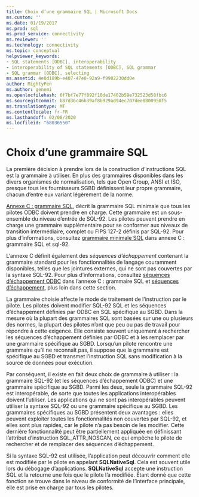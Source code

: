 ```yaml
---
title: Choix d’une grammaire SQL | Microsoft Docs
ms.custom: ''
ms.date: 01/19/2017
ms.prod: sql
ms.prod_service: connectivity
ms.reviewer: ''
ms.technology: connectivity
ms.topic: conceptual
helpviewer_keywords:
- SQL statements [ODBC], interoperability
- interoperability of SQL statements [ODBC], SQL grammar
- SQL grammar [ODBC], selecting
ms.assetid: 4e0d189b-e407-47e0-92a9-f9982230dd0e
author: MightyPen
ms.author: genemi
ms.openlocfilehash: 6f7bf7e77f892f10de17402b59e732523d58fbc6
ms.sourcegitcommit: b87d36c46b39af8b929ad94ec707dee8800950f5
ms.translationtype: MT
ms.contentlocale: fr-FR
ms.lasthandoff: 02/08/2020
ms.locfileid: "68036550"
---
```

# <a name="choosing-an-sql-grammar"></a>Choix d’une grammaire SQL
La première décision à prendre lors de la construction d’instructions SQL est la grammaire à utiliser. En plus des grammaires disponibles dans les divers organismes de normalisation, tels que Open Group, ANSI et ISO, presque tous les fournisseurs SGBD définissent leur propre grammaire, chacun d’entre eux variant légèrement de la norme.  
  
 [Annexe C : grammaire SQL](../../../odbc/reference/appendixes/appendix-c-sql-grammar.md), décrit la grammaire SQL minimale que tous les pilotes ODBC doivent prendre en charge. Cette grammaire est un sous-ensemble du niveau d’entrée de SQL-92. Les pilotes peuvent prendre en charge une grammaire supplémentaire pour se conformer aux niveaux de transition intermédiaire, complet ou FIPS 127-2 définis par SQL-92. Pour plus d’informations, consultez [grammaire minimale SQL](../../../odbc/reference/appendixes/sql-minimum-grammar.md) dans annexe C : grammaire SQL et sql-92.  
  
 L’annexe C définit également des *séquences d’échappement* contenant la grammaire standard pour les fonctionnalités de langage couramment disponibles, telles que les jointures externes, qui ne sont pas couvertes par la syntaxe SQL-92. Pour plus d’informations, consultez [séquences d’échappement ODBC](../../../odbc/reference/appendixes/odbc-escape-sequences.md) dans l’annexe C : grammaire SQL et [séquences d’échappement](../../../odbc/reference/develop-app/escape-sequences.md), plus loin dans cette section.  
  
 La grammaire choisie affecte le mode de traitement de l’instruction par le pilote. Les pilotes doivent modifier SQL-92 SQL et les séquences d’échappement définies par ODBC en SQL spécifique au SGBD. Dans la mesure où la plupart des grammaires SQL sont basées sur une ou plusieurs des normes, la plupart des pilotes n’ont que peu ou pas de travail pour répondre à cette exigence. Elle consiste souvent uniquement à rechercher les séquences d’échappement définies par ODBC et à les remplacer par une grammaire spécifique au SGBD. Lorsqu’un pilote rencontre une grammaire qu’il ne reconnaît pas, il suppose que la grammaire est spécifique au SGBD et transmet l’instruction SQL sans modification à la source de données pour exécution.  
  
 Par conséquent, il existe en fait deux choix de grammaire à utiliser : la grammaire SQL-92 (et les séquences d’échappement ODBC) et une grammaire spécifique au SGBD. Parmi les deux, seule la grammaire SQL-92 est interopérable, de sorte que toutes les applications interopérables doivent l’utiliser. Les applications qui ne sont pas interopérables peuvent utiliser la syntaxe SQL-92 ou une grammaire spécifique au SGBD. Les grammaires spécifiques au SGBD présentent deux avantages : elles peuvent exploiter toutes les fonctionnalités non couvertes par SQL-92, et elles sont plus rapides, car le pilote n’a pas besoin de les modifier. Cette dernière fonctionnalité peut être partiellement appliquée en définissant l’attribut d’instruction SQL_ATTR_NOSCAN, ce qui empêche le pilote de rechercher et de remplacer des séquences d’échappement.  
  
 Si la syntaxe SQL-92 est utilisée, l’application peut découvrir comment elle est modifiée par le pilote en appelant **SQLNativeSql**. Cela est souvent utile lors du débogage d’applications. **SQLNativeSql** accepte une instruction SQL et la retourne une fois que le pilote l’a modifiée. Étant donné que cette fonction se trouve dans le niveau de conformité de l’interface principale, elle est prise en charge par tous les pilotes.
